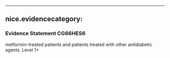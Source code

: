 
---
nice.evidencecategory: 
---

### Evidence Statement CG66HES6
metformin-treated patients and patients treated with other antidiabetic agents. Level 1+

